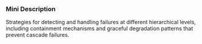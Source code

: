 ### Mini Description

Strategies for detecting and handling failures at different hierarchical levels, including containment mechanisms and graceful degradation patterns that prevent cascade failures.
